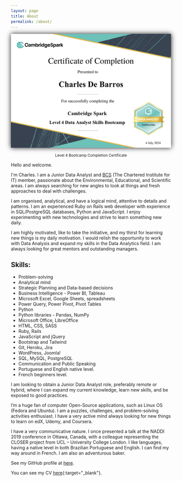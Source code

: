 ```yaml
---
layout: page
title: About
permalink: /about/
---
```


<!-- <img src="/assets/images/cs_l4_bcamp_badge.png" style="display: block; margin: auto;"/> -->



<img src="/assets/images/cs_l4_data_anayst_skills_bootcamp_certificate.png" style="display: block; margin: auto; box-shadow: 0 0 15px #222;">
<p style="text-align: center;"><small>Level 4 Bootcamp Completion Certificate</small></p>

Hello and welcome.

I'm Charles. I am a Junior Data Analyst and [BCS](https://www.bcs.org/) (The Chartered Institute for IT) member, passionate about the Environmental, Educational, and Scientific areas. I am always searching for new angles to look at things and fresh approaches to deal with challenges.

I am organised, analytical, and have a logical mind, attentive to details and patterns. I am an experienced Ruby on Rails web developer with experience in SQL/PostgreSQL databases, Python and JavaScript. I enjoy experimenting with new technologies and strive to learn something new daily.

I am highly motivated, like to take the initiative, and my thirst for learning new things is my daily motivation. I would relish the opportunity to work with Data Analysis and expand my skills in the Data Analytics field. I am always looking for great mentors and outstanding managers.

## Skills:

- Problem-solving
- Analytical mind 
- Strategic Planning and Data-based decisions
- Business Intelligence - Power BI, Tableau
- Microsoft Excel, Google Sheets, spreadsheets
- Power Query, Power Pivot, Pivot Tables
- Python
- Python libraries - Pandas, NumPy
- Microsoft Office, LibreOffice
- HTML, CSS, SASS
- Ruby, Rails
- JavaScript and jQuery
- Bootstrap and Tailwind
- Git, Heroku, Jira
- WordPress, Joomla!
- SQL, MySQL, PostgreSQL
- Communication and Public Speaking
- Portuguese and English native level.
- French beginners level.

I am looking to obtain a Junior Data Analyst role, preferably remote or hybrid, where I can expand my current knowledge, learn new skills, and be exposed to good practices. 

I’m a huge fan of computer Open-Source applications, such as Linux OS (Fedora and Ubuntu). I am a puzzles, challenges, and problem-solving activities enthusiast. I have a very active mind always looking for new things to learn on edX, Udemy, and Coursera.

I have a very communicative nature. I once presented a talk at the NADDI 2019 conference in Ottawa, Canada, with a colleague representing the CLOSER project from UCL – University College London. I like languages, having a native level in both Brazilian Portuguese and English. I can find my way around in French. I am also an adventurous baker.   

See my GitHub profile at [here](https://github.com/charlesdebarros).

You can see my CV [here](https://drive.google.com/file/d/1otUWD_vmtGGu8lM2TWwYM517eH2UFMd3/view?usp=sharing){:target="_blank"}.



